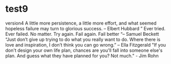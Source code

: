 # test9
version4
A little more persistence, a little more effort, and what seemed hopeless failure may turn to glorious success. – Elbert Hubbard
” Ever tried. Ever failed. No matter. Try again. Fail again. Fail better “– Samuel Beckett
“Just don’t give up trying to do what you really want to do. Where there is love and inspiration, I don’t think you can go wrong.” – Ella Fitzgerald
"If you don't design your own life plan, chances are you'll fall into someone else's plan. And guess what they have planned for you? Not much." - Jim Rohn
